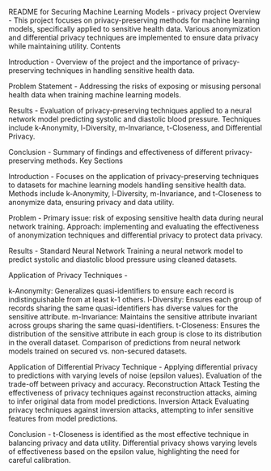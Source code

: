 README for Securing Machine Learning Models - privacy project
Overview - This project focuses on privacy-preserving methods for machine learning models, specifically applied to sensitive health data. Various anonymization and differential privacy techniques are implemented to ensure data privacy while maintaining utility. Contents

Introduction - Overview of the project and the importance of privacy-preserving techniques in handling sensitive health data.

Problem Statement - Addressing the risks of exposing or misusing personal health data when training machine learning models.

Results - Evaluation of privacy-preserving techniques applied to a neural network model predicting systolic and diastolic blood pressure. Techniques include k-Anonymity, l-Diversity, m-Invariance, t-Closeness, and Differential Privacy.

Conclusion - Summary of findings and effectiveness of different privacy-preserving methods. Key Sections

Introduction - Focuses on the application of privacy-preserving techniques to datasets for machine learning models handling sensitive health data. Methods include k-Anonymity, l-Diversity, m-Invariance, and t-Closeness to anonymize data, ensuring privacy and data utility.

Problem - Primary issue: risk of exposing sensitive health data during neural network training. Approach: implementing and evaluating the effectiveness of anonymization techniques and differential privacy to protect data privacy.

Results - Standard Neural Network Training a neural network model to predict systolic and diastolic blood pressure using cleaned datasets.

Application of Privacy Techniques -

k-Anonymity: Generalizes quasi-identifiers to ensure each record is indistinguishable from at least k-1 others. l-Diversity: Ensures each group of records sharing the same quasi-identifiers has diverse values for the sensitive attribute. m-Invariance: Maintains the sensitive attribute invariant across groups sharing the same quasi-identifiers. t-Closeness: Ensures the distribution of the sensitive attribute in each group is close to its distribution in the overall dataset. Comparison of predictions from neural network models trained on secured vs. non-secured datasets.

Application of Differential Privacy Technique - Applying differential privacy to predictions with varying levels of noise (epsilon values). Evaluation of the trade-off between privacy and accuracy. Reconstruction Attack Testing the effectiveness of privacy techniques against reconstruction attacks, aiming to infer original data from model predictions. Inversion Attack Evaluating privacy techniques against inversion attacks, attempting to infer sensitive features from model predictions.

Conclusion - t-Closeness is identified as the most effective technique in balancing privacy and data utility. Differential privacy shows varying levels of effectiveness based on the epsilon value, highlighting the need for careful calibration.

